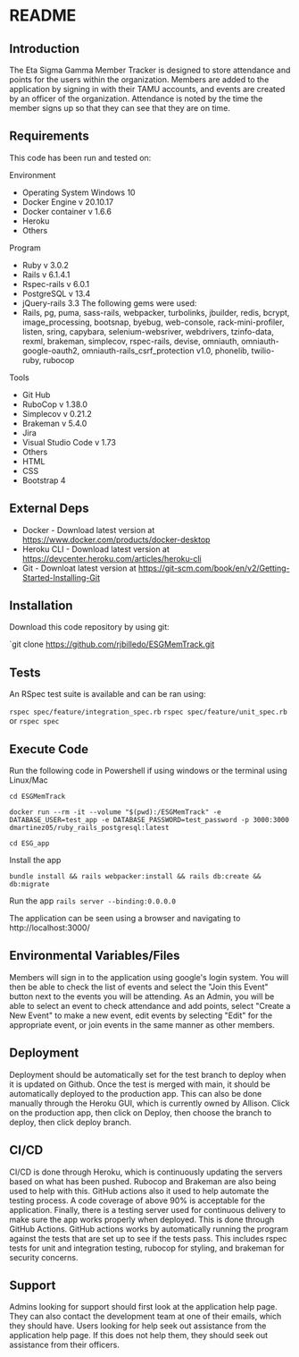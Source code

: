 # README

## Introduction ##

The Eta Sigma Gamma Member Tracker is designed to store attendance and points for the users within the organization. Members are added to the application by signing in with their TAMU accounts, and events are created by an officer of the organization. Attendance is noted by the time the member signs up so that they can see that they are on time.

## Requirements ##

This code has been run and tested on:

Environment
*	Operating System Windows 10
*	Docker Engine v 20.10.17
*	Docker container v 1.6.6
*	Heroku
*	Others

Program
*	Ruby v 3.0.2
*	Rails v 6.1.4.1
*	Rspec-rails v 6.0.1
*	PostgreSQL v 13.4
*	jQuery-rails 3.3
The following gems were used:
*	Rails, pg, puma, sass-rails, webpacker, turbolinks, jbuilder, redis, bcrypt, image_processing, bootsnap, byebug, web-console, rack-mini-profiler, listen, sring, capybara, selenium-websriver, webdrivers, tzinfo-data, rexml, brakeman, simplecov, rspec-rails, devise, omniauth, omniauth-google-oauth2, omniauth-rails_csrf_protection v1.0, phonelib, twilio-ruby, rubocop

Tools
*	Git Hub
*	RuboCop v 1.38.0
*	Simplecov v 0.21.2
*	Brakeman v 5.4.0
*	Jira
*	Visual Studio Code v 1.73
*	Others
*	HTML
*	CSS
*	Bootstrap 4



## External Deps  ##

* Docker - Download latest version at https://www.docker.com/products/docker-desktop
* Heroku CLI - Download latest version at https://devcenter.heroku.com/articles/heroku-cli
* Git - Downloat latest version at https://git-scm.com/book/en/v2/Getting-Started-Installing-Git

## Installation ##

Download this code repository by using git:

 `git clone https://github.com/rjbilledo/ESGMemTrack.git


## Tests ##

An RSpec test suite is available and can be ran using:

  `rspec spec/feature/integration_spec.rb`
  `rspec spec/feature/unit_spec.rb`
  or
  `rspec spec`

## Execute Code ##

Run the following code in Powershell if using windows or the terminal using Linux/Mac

  `cd ESGMemTrack`

  `docker run --rm -it --volume "$(pwd):/ESGMemTrack" -e DATABASE_USER=test_app -e DATABASE_PASSWORD=test_password -p 3000:3000 dmartinez05/ruby_rails_postgresql:latest`

  `cd ESG_app`

Install the app

  `bundle install && rails webpacker:install && rails db:create && db:migrate`

Run the app
  `rails server --binding:0.0.0.0`

The application can be seen using a browser and navigating to http://localhost:3000/

## Environmental Variables/Files ##

Members will sign in to the application using google's login system. You will then be able to check the list of events and select the "Join this Event" button next to the events you will be attending. As an Admin, you will be able to select an event to check attendance and add points, select "Create a New Event" to make a new event, edit events by selecting "Edit" for the appropriate event, or join events in the same manner as other members.

## Deployment ##

Deployment should be automatically set for the test branch to deploy when it is updated on Github. Once the test is merged with main, it should be automatically deployed to the production app. This can also be done manually through the Heroku GUI, which is currently owned by Allison. Click on the production app, then click on Deploy, then choose the branch to deploy, then click deploy branch.


## CI/CD ##

CI/CD is done through Heroku, which is continuously updating the servers based on what has been pushed. Rubocop and Brakeman are also being used to help with this. GitHub actions also it used to help automate the testing process. A code coverage of above 90% is acceptable for the application. Finally, there is a testing server used for continuous delivery to make sure the app works properly when deployed. This is done through GitHub Actions. GitHub actions works by automatically running the program against the tests that are set up to see if the tests pass. This includes rspec tests for unit and integration testing, rubocop for styling, and brakeman for security concerns.

## Support ##

Admins looking for support should first look at the application help page. They can also contact the development team at one of their emails, which they should have.
Users looking for help seek out assistance from the application help page. If this does not help them, they should seek out assistance from their officers.
